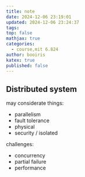 ```yaml
---
title: note
date: 2024-12-06 23:19:01
updated: 2024-12-06 23:24:37
tags: 
top: false
mathjax: true
categories:
  - course,mit 6.824
author: booiris
katex: true
published: false
---
```


## Distributed system

may considerate things:

* parallelism
* fault tolerance
* physical
* security / isolated

challenges:

* concurrency
* partial failure
* performance



